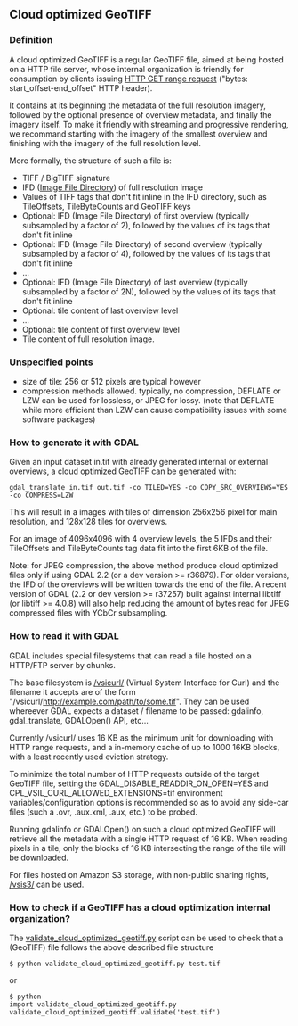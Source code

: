 ## Cloud optimized GeoTIFF

### Definition

A cloud optimized GeoTIFF is a regular GeoTIFF file, aimed at being hosted on a HTTP file server, 
whose internal organization is friendly for consumption by clients issuing [HTTP GET range request](https://tools.ietf.org/html/rfc7233) 
("bytes: start_offset-end_offset" HTTP header).

It contains at its beginning the metadata of the full resolution imagery, followed by the optional presence 
of overview metadata, and finally the imagery itself. To make it friendly with streaming and progressive 
rendering, we recommand starting with the imagery of the smallest overview and finishing with the imagery 
of the full resolution level.

More formally, the structure of such a file is:

* TIFF / BigTIFF signature
* IFD ([Image File Directory](https://www.awaresystems.be/imaging/tiff/faq.html#q3)) of full resolution image
* Values of TIFF tags that don't fit inline in the IFD directory, such as TileOffsets, TileByteCounts and GeoTIFF keys
* Optional: IFD (Image File Directory) of first overview (typically subsampled by a factor of 2), followed by the values of its tags that don't fit inline
* Optional: IFD (Image File Directory) of second overview (typically subsampled by a factor of 4), followed by the values of its tags that don't fit inline
* ...
* Optional: IFD (Image File Directory) of last overview (typically subsampled by a factor of 2N), followed by the values of its tags that don't fit inline
* Optional: tile content of last overview level
* ...
* Optional: tile content of first overview level
* Tile content of full resolution image.

### Unspecified points

* size of tile: 256 or 512 pixels are typical however
* compression methods allowed. typically, no compression, DEFLATE or LZW can be used for lossless, or JPEG for lossy. (note that DEFLATE while more efficient than LZW can cause compatibility issues with some software packages)

### How to generate it with GDAL

Given an input dataset in.tif with already generated internal or external overviews, a cloud optimized GeoTIFF can be generated with:

`gdal_translate in.tif out.tif -co TILED=YES -co COPY_SRC_OVERVIEWS=YES -co COMPRESS=LZW`

This will result in a images with tiles of dimension 256x256 pixel for main resolution, and 128x128 tiles for overviews.

For an image of 4096x4096 with 4 overview levels, the 5 IFDs and their TileOffsets and TileByteCounts tag data fit into the first 6KB of the file.

Note: for JPEG compression, the above method produce cloud optimized files only if using GDAL 2.2 
(or a dev version >= r36879). For older versions, the IFD of the overviews will be written towards 
the end of the file. A recent version of GDAL (2.2 or dev version >= r37257) built against internal 
libtiff (or libtiff >= 4.0.8) will also help reducing the amount of bytes read for JPEG compressed 
files with YCbCr subsampling.

### How to read it with GDAL

GDAL includes special filesystems that can read a file hosted on a HTTP/FTP server by chunks.

The base filesystem is [/vsicurl/](http://gdal.org/cpl__vsi_8h.html#a4f791960f2d86713d16e99e9c0c36258) (Virtual System Interface for Curl) and the filename it accepts are of the form "/vsicurl/http://example.com/path/to/some.tif". They can be used whereever GDAL expects a dataset / filename to be passed: gdalinfo, gdal_translate, GDALOpen() API, etc...

Currently /vsicurl/ uses 16 KB as the minimum unit for downloading with HTTP range requests, and a in-memory cache of up to 1000 16KB blocks, with a least recently used eviction strategy.

To minimize the total number of HTTP requests outside of the target GeoTIFF file, setting the GDAL_DISABLE_READDIR_ON_OPEN=YES and CPL_VSIL_CURL_ALLOWED_EXTENSIONS=tif environment variables/configuration options is recommended so as to avoid any side-car files (such a .ovr, .aux.xml, .aux, etc.) to be probed.

Running gdalinfo or GDALOpen() on such a cloud optimized GeoTIFF will retrieve all the metadata with a single HTTP request of 16 KB. When reading pixels in a tile, only the blocks of 16 KB intersecting the range of the tile will be downloaded.

For files hosted on Amazon S3 storage, with non-public sharing rights, [/vsis3/](http://www.gdal.org/cpl__vsi_8h.html#a5b4754999acd06444bfda172ff2aaa16) can be used.

### How to check if a GeoTIFF has a cloud optimization internal organization?
The [validate_cloud_optimized_geotiff.py](https://github.com/OSGeo/gdal/blob/master/gdal/swig/python/gdal-utils/osgeo_utils/samples/validate_cloud_optimized_geotiff.py) script can be used to check that a (GeoTIFF) file follows the above described file structure

```
$ python validate_cloud_optimized_geotiff.py test.tif
```
or
```
$ python
import validate_cloud_optimized_geotiff.py
validate_cloud_optimized_geotiff.validate('test.tif')
```
